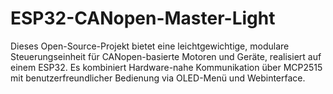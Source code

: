 # ESP32-CANopen-Master-Light
Dieses Open-Source-Projekt bietet eine leichtgewichtige, modulare Steuerungseinheit für CANopen-basierte Motoren und Geräte, realisiert auf einem ESP32.
Es kombiniert Hardware-nahe Kommunikation über MCP2515 mit benutzerfreundlicher Bedienung via OLED-Menü und Webinterface.
